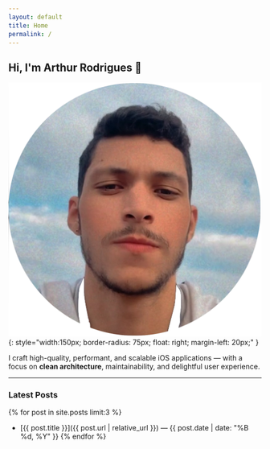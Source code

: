 ```yaml
---
layout: default
title: Home
permalink: /
---
```


## Hi, I'm **Arthur Rodrigues** 👋

![Photo of Arthur Rodrigues](/assets/images/profile.png){: style="width:150px; border-radius: 75px; float: right; margin-left: 20px;" }

I craft high-quality, performant, and scalable iOS applications — with a focus on **clean architecture**, maintainability, and delightful user experience.

---

### Latest Posts

{% for post in site.posts limit:3 %}
- [{{ post.title }}]({{ post.url | relative_url }}) — {{ post.date | date: "%B %d, %Y" }}
{% endfor %}